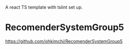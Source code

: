 A react TS template with tslint set up.
# RecomenderSystemGroup5
https://github.com/ohkimchi/RecomenderSystemGroup5
